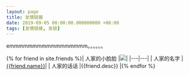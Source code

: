 ```yaml
---
layout: page
title: 友情链接
date: 2019-09-05 00:00:00.000000000 +08:00
tags: [友情链接, 友链]
---
```


emmmmmmmmmmmmmmmmm。。。。。。

{% for friend in site.friends %}| 人家的小脸脸 |[![]({{friend.avatar}})]({{friend.url}})|
|---|---|
| 人家的名字 |[{{friend.name}}]({{friend.url}})|
| 人家的话话 |{{friend.desc}} |{% endfor %}